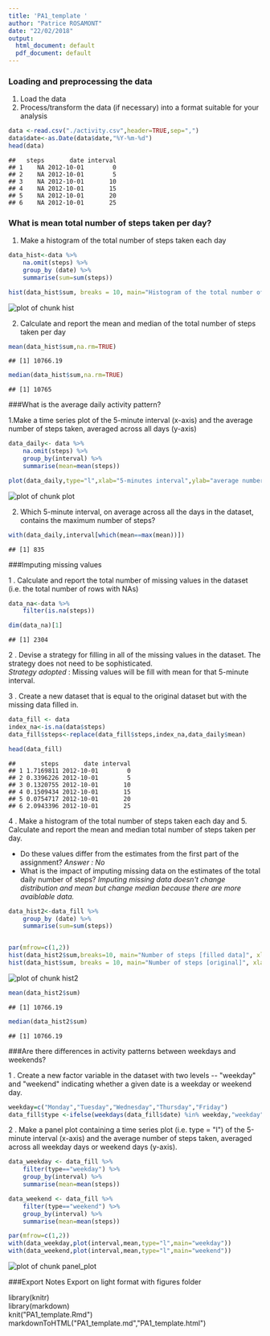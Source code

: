```yaml
---
title: 'PA1_template '
author: "Patrice ROSAMONT"
date: "22/02/2018"
output:
  html_document: default
  pdf_document: default
---
```






### Loading and preprocessing the data

1. Load the data
2. Process/transform the data (if necessary) into a format suitable for your analysis


```r
data <-read.csv("./activity.csv",header=TRUE,sep=",")
data$date<-as.Date(data$date,"%Y-%m-%d")
head(data)
```

```
##   steps       date interval
## 1    NA 2012-10-01        0
## 2    NA 2012-10-01        5
## 3    NA 2012-10-01       10
## 4    NA 2012-10-01       15
## 5    NA 2012-10-01       20
## 6    NA 2012-10-01       25
```

### What is mean total number of steps taken per day?

1. Make a histogram of the total number of steps taken each day


```r
data_hist<-data %>%
    na.omit(steps) %>%
    group_by (date) %>%
    summarise(sum=sum(steps))

hist(data_hist$sum, breaks = 10, main="Histogram of the total number of steps taken each day",xlab="steps")
```

![plot of chunk hist](figure/hist-1.png)

2. Calculate and report the mean and median of the total number of steps taken per day


```r
mean(data_hist$sum,na.rm=TRUE)
```

```
## [1] 10766.19
```

```r
median(data_hist$sum,na.rm=TRUE)
```

```
## [1] 10765
```

###What is the average daily activity pattern?

1.Make a time series plot of the 5-minute interval (x-axis) and the average number of steps taken, averaged across all days (y-axis)


```r
data_daily<- data %>%
    na.omit(steps) %>%
    group_by(interval) %>%
    summarise(mean=mean(steps))

plot(data_daily,type="l",xlab="5-minutes interval",ylab="average number of step taken",main="Plot of the 5-minute interval and the average number of steps taken")
```

![plot of chunk plot](figure/plot-1.png)

2. Which 5-minute interval, on average across all the days in the dataset, contains the maximum number of steps?


```r
with(data_daily,interval[which(mean==max(mean))])
```

```
## [1] 835
```

###Imputing missing values

1 . Calculate and report the total number of missing values in the dataset (i.e. the total number of rows with NAs)

```r
data_na<-data %>%
    filter(is.na(steps))

dim(data_na)[1]
```

```
## [1] 2304
```

2 . Devise a strategy for filling in all of the missing values in the dataset. The strategy does not need to be sophisticated. <br/>
*Strategy adopted* :  Missing values will be fill with mean for that 5-minute interval. 

3 . Create a new dataset that is equal to the original dataset but with the missing data filled in.


```r
data_fill <- data
index_na<-is.na(data$steps)
data_fill$steps<-replace(data_fill$steps,index_na,data_daily$mean)

head(data_fill)
```

```
##       steps       date interval
## 1 1.7169811 2012-10-01        0
## 2 0.3396226 2012-10-01        5
## 3 0.1320755 2012-10-01       10
## 4 0.1509434 2012-10-01       15
## 5 0.0754717 2012-10-01       20
## 6 2.0943396 2012-10-01       25
```

4 . Make a histogram of the total number of steps taken each day and 
5. Calculate and report the mean and median total number of steps taken per day.

- Do these values differ from the estimates from the first part of the assignment? *Answer : No*
- What is the impact of imputing missing data on the estimates of the total daily number of steps? *Imputing missing data doesn't change distribution and mean but change median because there are more avaiblable data.*


```r
data_hist2<-data_fill %>%
    group_by (date) %>%
    summarise(sum=sum(steps))


par(mfrow=c(1,2))
hist(data_hist2$sum,breaks=10, main="Number of steps [filled data]", xlab="steps")
hist(data_hist$sum, breaks = 10, main="Number of steps [original]", xlab="steps")
```

![plot of chunk hist2](figure/hist2-1.png)

```r
mean(data_hist2$sum)
```

```
## [1] 10766.19
```

```r
median(data_hist2$sum)
```

```
## [1] 10766.19
```

###Are there differences in activity patterns between weekdays and weekends?

1 . Create a new factor variable in the dataset with two levels -- "weekday" and "weekend" indicating whether a given date is a weekday or weekend day.


```r
weekday=c("Monday","Tuesday","Wednesday","Thursday","Friday")
data_fill$type <-ifelse(weekdays(data_fill$date) %in% weekday,"weekday","weekend") 
```

2 . Make a panel plot containing a time series plot (i.e. type = "l") of the 5-minute interval (x-axis) and the average number of steps taken, averaged across all weekday days or weekend days (y-axis).


```r
data_weekday <- data_fill %>%
    filter(type=="weekday") %>%
    group_by(interval) %>%
    summarise(mean=mean(steps))

data_weekend <- data_fill %>%
    filter(type=="weekend") %>%
    group_by(interval) %>%
    summarise(mean=mean(steps))    

par(mfrow=c(1,2))
with(data_weekday,plot(interval,mean,type="l",main="weekday"))
with(data_weekend,plot(interval,mean,type="l",main="weekend"))
```

![plot of chunk panel_plot](figure/panel_plot-1.png)

###Export Notes
Export on light format with figures folder

library(knitr)  
library(markdown)  
knit("PA1_template.Rmd")  
markdownToHTML("PA1_template.md","PA1_template.html")  
